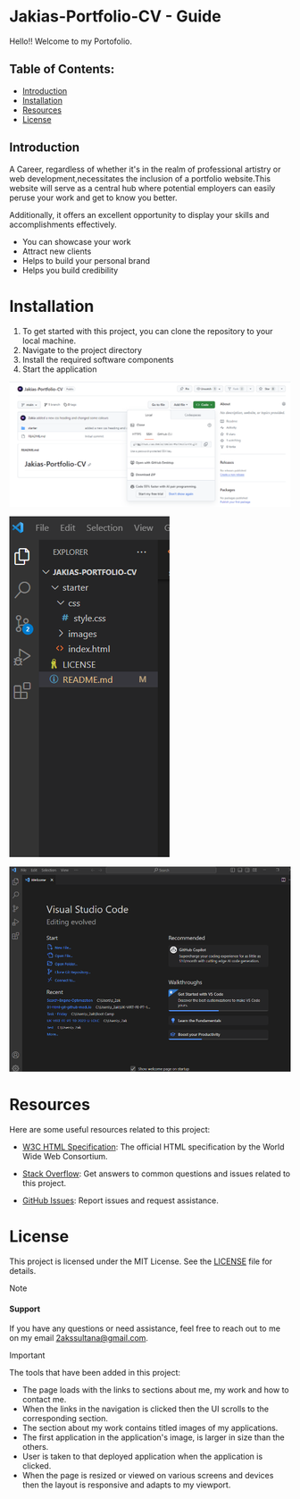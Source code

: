 # Jakias-Portfolio-CV - Guide

Hello!! Welcome to my Portofolio.

## Table of Contents:
* [Introduction](#introduction)
* [Installation](#installation)
* [Resources](#resources)
* [License](#license)


## Introduction

A Career,  regardless of whether it's in the realm of professional artistry or web development,necessitates the inclusion of a portfolio website.This website will serve as a central hub where potential employers can easily peruse your work and get to know you better. 

Additionally, it offers an excellent opportunity to display your skills and accomplishments effectively.

- You can showcase your work
- Attract new clients
- Helps to build your personal brand
- Helps you build credibility

# Installation

1. To get started with this project, you can clone the repository to your local machine.
2. Navigate to the project directory
3. Install the required software components
4. Start the application

![Example Screenshot 1](./starter/images/Screenshot%201.png)

![Example Screenshot 2](./starter/images/Screenshot%202..png)

![Example Screenshot 3](./starter/images/Screenshot%203.png)  



# Resources 

Here are some useful resources related to this project:

- [W3C HTML Specification](https://www.w3.org/TR/html52/): The official HTML specification by the World Wide Web Consortium.
- [Stack Overflow](https://stackoverflow.com): Get answers to common questions and issues related to this project.

- [GitHub Issues](https://support.github.com/features/issues): Report issues and request assistance.


# License

This project is licensed under the MIT License. See the [LICENSE](LICENSE) file for details.

> [!NOTE]

#### Support 

If you have any questions or need assistance, feel free to reach out to me on my email 2akssultana@gmail.com.


> [!IMPORTANT]

The tools that have been added in this project:

- The page loads with the links to sections about me, my work and how to contact me.
- When the links in the navigation is clicked then the UI scrolls to the corresponding section.
- The section about my work contains titled images of my applications.
- The first application in the application's image, is larger in size than the others.
- User is taken to that deployed application when the application is clicked.
- When the page is resized or viewed on various screens and devices then the layout is responsive and adapts to my viewport.

